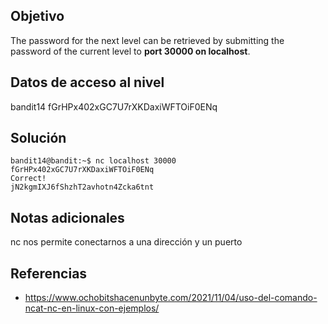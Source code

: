 ## Objetivo
The password for the next level can be retrieved by submitting the password of the current level to **port 30000 on localhost**.
## Datos de acceso al nivel
bandit14
fGrHPx402xGC7U7rXKDaxiWFTOiF0ENq
## Solución
```
bandit14@bandit:~$ nc localhost 30000
fGrHPx402xGC7U7rXKDaxiWFTOiF0ENq
Correct!
jN2kgmIXJ6fShzhT2avhotn4Zcka6tnt
```
## Notas adicionales
nc nos permite conectarnos a una dirección y un puerto
## Referencias
- https://www.ochobitshacenunbyte.com/2021/11/04/uso-del-comando-ncat-nc-en-linux-con-ejemplos/